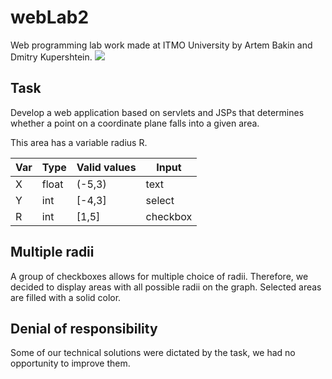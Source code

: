 # webLab2
Web programming lab work made at ITMO University by Artem Bakin and Dmitry Kupershtein.
![](https://user-images.githubusercontent.com/38016689/104229215-035c3b80-545d-11eb-8e63-f185ac091fa9.png)

## Task
Develop a web application based on servlets and JSPs that determines whether a point on a coordinate plane falls into a
given area.

This area has a variable radius R.

| Var | Type | Valid values | Input   |
| --- | ---- | ------------ | ------- |
| X   |float |(-5,3)        | text    |
| Y   |int   |[-4,3]        | select  |
| R   |int   |[1,5]         | checkbox|

## Multiple radii
A group of checkboxes allows for multiple choice of radii. Therefore, we decided to display areas
with all possible radii on the graph. Selected areas are filled with a solid color.

## Denial of responsibility
Some of our technical solutions were dictated by the task, we had no opportunity to improve them.